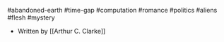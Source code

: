 #abandoned-earth #time-gap #computation #romance #politics #aliens #flesh #mystery 

- Written by [[Arthur C. Clarke]]